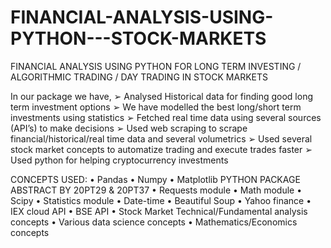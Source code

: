 # FINANCIAL-ANALYSIS-USING-PYTHON---STOCK-MARKETS

FINANCIAL ANALYSIS USING PYTHON FOR LONG TERM INVESTING /
ALGORITHMIC TRADING / DAY TRADING IN STOCK MARKETS

In our package we have,
➢ Analysed Historical data for finding good long term investment options
➢ We have modelled the best long/short term investments using statistics
➢ Fetched real time data using several sources (API’s) to make decisions
➢ Used web scraping to scrape financial/historical/real time data and
several volumetrics
➢ Used several stock market concepts to automatize trading and execute
trades faster
➢ Used python for helping cryptocurrency investments

CONCEPTS USED:
• Pandas
• Numpy
• Matplotlib
 PYTHON PACKAGE ABSTRACT
 BY 20PT29 & 20PT37
• Requests module
• Math module
• Scipy
• Statistics module
• Date-time
• Beautiful Soup
• Yahoo finance
• IEX cloud API
• BSE API
• Stock Market Technical/Fundamental analysis concepts
• Various data science concepts
• Mathematics/Economics concepts
